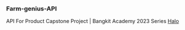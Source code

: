 ### Farm-genius-API
API For Product Capstone Project | Bangkit Academy 2023 Series
[Halo](https://github.com/hsdhts/FarmGenius-API-for-Capstone-Project)
